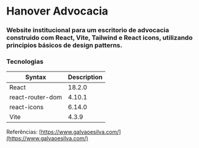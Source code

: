 # Hanover Advocacia

### Website institucional para um escritorio de advocacia construido com React, Vite, Tailwind e React icons, utilizando principios básicos de design patterns.

### Tecnologias

| Syntax | Description |
| ----------- | ----------- |
| React | 18.2.0 |
| react-router-dom | 4.10.1 |
| react-icons | 6.14.0 |
| Vite | 4.3.9 |

Referências: [https://www.galvaoesilva.com/](https://www.galvaoesilva.com/)
